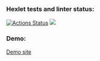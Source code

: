 ### Hexlet tests and linter status:
[![Actions Status](https://github.com/SvamiBog/python-project-83/actions/workflows/hexlet-check.yml/badge.svg)](https://github.com/SvamiBog/python-project-83/actions) <a href="https://codeclimate.com/github/SvamiBog/python-project-83/maintainability"><img src="https://api.codeclimate.com/v1/badges/7c2880b7e1f63f82903d/maintainability" /></a>



### Demo:
[Demo site](https://python-project-83-c98h.onrender.com/)
